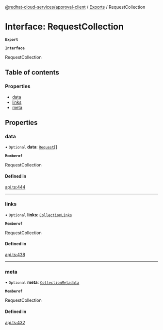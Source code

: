 [@redhat-cloud-services/approval-client](../README.md) / [Exports](../modules.md) / RequestCollection

# Interface: RequestCollection

**`Export`**

**`Interface`**

RequestCollection

## Table of contents

### Properties

- [data](RequestCollection.md#data)
- [links](RequestCollection.md#links)
- [meta](RequestCollection.md#meta)

## Properties

### data

• `Optional` **data**: [`Request`](Request.md)[]

**`Memberof`**

RequestCollection

#### Defined in

[api.ts:444](https://github.com/RedHatInsights/javascript-clients/blob/master/packages/approval/api.ts#L444)

___

### links

• `Optional` **links**: [`CollectionLinks`](CollectionLinks.md)

**`Memberof`**

RequestCollection

#### Defined in

[api.ts:438](https://github.com/RedHatInsights/javascript-clients/blob/master/packages/approval/api.ts#L438)

___

### meta

• `Optional` **meta**: [`CollectionMetadata`](CollectionMetadata.md)

**`Memberof`**

RequestCollection

#### Defined in

[api.ts:432](https://github.com/RedHatInsights/javascript-clients/blob/master/packages/approval/api.ts#L432)
